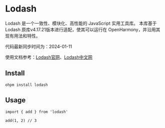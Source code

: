 # Lodash

Lodash 是一个一致性、模块化、高性能的 JavaScript 实用工具库。
本库基于Lodash 原库v4.17.21版本进行适配，使其可以运行在 OpenHarmony，并沿用其现有用法和特性。

代码最新同步时间为：2024-01-11

使用文档参考：[Lodash官网](https://lodash.com/)、[Lodash中文网](https://www.lodashjs.com/)


## Install

```shell
ohpm install lodash
```

## Usage

```shell
import { add } from 'lodash'

add(1, 2) // 3
```